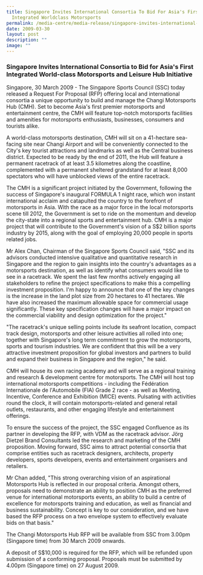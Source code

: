 ```yaml
---
title: Singapore Invites International Consortia To Bid For Asia's First
  Integrated Worldclass Motorsports
permalink: /media-centre/media-release/singapore-invites-international-consortia-to-bid-for-asias-first-integ/
date: 2009-03-30
layout: post
description: ""
image: ""
---
```

### **Singapore Invites International Consortia to Bid for Asia's First Integrated World-class Motorsports and Leisure Hub Initiative**

Singapore, 30 March 2009 - The Singapore Sports Council (SSC) today released a Request For Proposal (RFP) offering local and international consortia a unique opportunity to build and manage the Changi Motorsports Hub (CMH). Set to become Asia's first premier motorsports and entertainment centre, the CMH will feature top-notch motorsports facilities and amenities for motorsports enthusiasts, businesses, consumers and tourists alike.

A world-class motorsports destination, CMH will sit on a 41-hectare sea-facing site near Changi Airport and will be conveniently connected to the City's key tourist attractions and landmarks as well as the Central business district. Expected to be ready by the end of 2011, the Hub will feature a permanent racetrack of at least 3.5 kilometres along the coastline, complemented with a permanent sheltered grandstand for at least 8,000 spectators who will have unblocked views of the entire racetrack.

The CMH is a significant project initiated by the Government, following the success of Singapore's inaugural FORMULA 1 night race, which won instant international acclaim and catapulted the country to the forefront of motorsports in Asia. With the race as a major force in the local motorsports scene till 2012, the Government is set to ride on the momentum and develop the city-state into a regional sports and entertainment hub. CMH is a major project that will contribute to the Government's vision of a S$2 billion sports industry by 2015, along with the goal of employing 20,000 people in sports related jobs.

Mr Alex Chan, Chairman of the Singapore Sports Council said, "SSC and its advisors conducted intensive qualitative and quantitative research in Singapore and the region to gain insights into the country's advantages as a motorsports destination, as well as identify what consumers would like to see in a racetrack. We spent the last few months actively engaging all stakeholders to refine the project specifications to make this a compelling investment proposition. I'm happy to announce that one of the key changes is the increase in the land plot size from 20 hectares to 41 hectares. We have also increased the maximum allowable space for commercial usage significantly. These key specification changes will have a major impact on the commercial viability and design optimization for the project."

"The racetrack's unique selling points include its seafront location, compact track design, motorsports and other leisure activities all rolled into one; together with Singapore's long term commitment to grow the motorsports, sports and tourism industries. We are confident that this will be a very attractive investment proposition for global investors and partners to build and expand their business in Singapore and the region," he said.

CMH will house its own racing academy and will serve as a regional training and research & development centre for motorsports. The CMH will host top international motorsports competitions - including the Fédération Internationale de l'Automobile (FIA) Grade 2 race - as well as Meeting, Incentive, Conference and Exhibition (MICE) events. Pulsating with activities round the clock, it will contain motorsports-related and general retail outlets, restaurants, and other engaging lifestyle and entertainment offerings.

To ensure the success of the project, the SSC engaged Confluence as its partner in developing the RFP, with VDM as the racetrack advisor. Jörg Dietzel Brand Consultants led the research and marketing of the CMH proposition. Moving forward, SSC aims to attract potential consortia that comprise entities such as racetrack designers, architects, property developers, sports developers, events and entertainment organisers and retailers.

Mr Chan added, "This strong overarching vision of an aspirational Motorsports Hub is reflected in our proposal criteria. Amongst others, proposals need to demonstrate an ability to position CMH as the preferred venue for international motorsports events, an ability to build a centre of excellence for motorsports training and education, as well as financial and business sustainability. Concept is key to our consideration, and we have based the RFP process on a two envelope system to effectively evaluate bids on that basis."

The Changi Motorsports Hub RFP will be available from SSC from 3.00pm (Singapore time) from 30 March 2009 onwards.

A deposit of S$10,000 is required for the RFP, which will be refunded upon submission of a conforming proposal. Proposals must be submitted by 4.00pm (Singapore time) on 27 August 2009.
